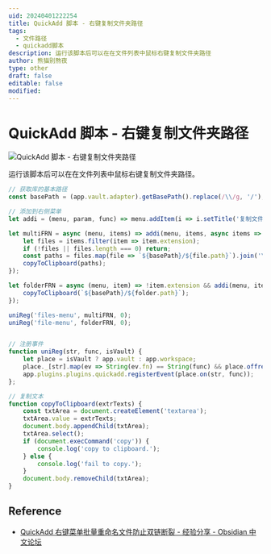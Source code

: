```yaml
---
uid: 20240401222254
title: QuickAdd 脚本 - 右键复制文件夹路径
tags:
  - 文件路径
  - quickadd脚本
description: 运行该脚本后可以在在文件列表中鼠标右键复制文件夹路径
author: 熊猫别熬夜
type: other
draft: false
editable: false
modified:
---
```


# QuickAdd 脚本 - 右键复制文件夹路径

![QuickAdd 脚本 - 右键复制文件夹路径](https://cdn.pkmer.cn/images/202404012223317.png!pkmer)

运行该脚本后可以在在文件列表中鼠标右键复制文件夹路径。

```js
// 获取库的基本路径
const basePath = (app.vault.adapter).getBasePath().replace(/\\/g, '/');

// 添加到右侧菜单
let addi = (menu, param, func) => menu.addItem(i => i.setTitle('复制文件夹/多个文件路径').setIcon('percent').onClick(async () => await func(param)));

let multiFRN = async (menu, items) => addi(menu, items, async items => {
    let files = items.filter(item => item.extension);
    if (!files || files.length === 0) return;
    const paths = files.map(file => `${basePath}/${file.path}`).join('\n');
    copyToClipboard(paths);
});

let folderFRN = async (menu, item) => !item.extension && addi(menu, item, async folder => {
    copyToClipboard(`${basePath}/${folder.path}`);
});

uniReg('files-menu', multiFRN, 0);
uniReg('file-menu', folderFRN, 0);


// 注册事件
function uniReg(str, func, isVault) {
    let place = isVault ? app.vault : app.workspace;
    place._[str].map(ev => String(ev.fn) == String(func) && place.offref(ev));
    app.plugins.plugins.quickadd.registerEvent(place.on(str, func));
};

// 复制文本
function copyToClipboard(extrTexts) {
    const txtArea = document.createElement('textarea');
    txtArea.value = extrTexts;
    document.body.appendChild(txtArea);
    txtArea.select();
    if (document.execCommand('copy')) {
        console.log('copy to clipboard.');
    } else {
        console.log('fail to copy.');
    }
    document.body.removeChild(txtArea);
}
```

## Reference

- [QuickAdd 右键菜单批量重命名文件防止双链断裂 - 经验分享 - Obsidian 中文论坛](https://forum-zh.obsidian.md/t/topic/30232)